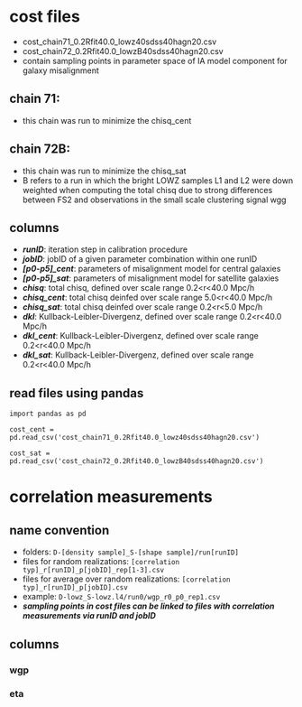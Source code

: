 # cost files
- cost_chain71_0.2Rfit40.0_lowz40sdss40hagn20.csv
- cost_chain72_0.2Rfit40.0_lowzB40sdss40hagn20.csv
- contain sampling points in parameter space of IA model component for galaxy misalignment

## chain 71:
- this chain was run to minimize the chisq_cent

## chain 72B:
- this chain was run to minimize the chisq_sat
- B refers to a run in which the bright LOWZ samples L1 and L2 were down weighted when computing the total chisq due to strong differences between FS2 and observations in the small scale clustering signal wgg

## columns
- ***runID***: iteration step in calibration procedure
- ***jobID***: jobID of a given parameter combination within one runID 
- ***[p0-p5]_cent***: parameters of misalignment model for central galaxies
- ***[p0-p5]_sat***: parameters of misalignment model for satellite galaxies
- ***chisq***: total chisq, defined over scale range 0.2<r<40.0 Mpc/h
- ***chisq_cent***: total chisq deinfed over scale range 5.0<r<40.0 Mpc/h
- ***chisq_sat***: total chisq deinfed over scale range 0.2<r<5.0 Mpc/h
- ***dkl***: Kullback-Leibler-Divergenz, defined over scale range 0.2<r<40.0 Mpc/h
- ***dkl_cent***: Kullback-Leibler-Divergenz, defined over scale range 0.2<r<40.0 Mpc/h
- ***dkl_sat***: Kullback-Leibler-Divergenz, defined over scale range 0.2<r<40.0 Mpc/h

## read files using pandas
```import pandas as pd```

```cost_cent = pd.read_csv('cost_chain71_0.2Rfit40.0_lowz40sdss40hagn20.csv')```

```cost_sat = pd.read_csv('cost_chain72_0.2Rfit40.0_lowzB40sdss40hagn20.csv')```

# correlation measurements
## name convention
- folders: ```D-[density sample]_S-[shape sample]/run[runID]```
- files for random realizations: ```[correlation typ]_r[runID]_p[jobID]_rep[1-3].csv```
- files for average over random realizations: ```[correlation typ]_r[runID]_p[jobID].csv```
- example: ```D-lowz_S-lowz.l4/run0/wgp_r0_p0_rep1.csv```
- ***sampling points in cost files can be linked to files with correlation measurements via runID and jobID***

## columns

### wgp

### eta
